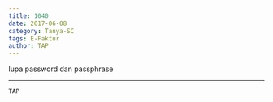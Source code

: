 ```yaml
---
title: 1040
date: 2017-06-08
category: Tanya-SC
tags: E-Faktur
author: TAP
---
```


lupa password dan passphrase

---



`TAP`
